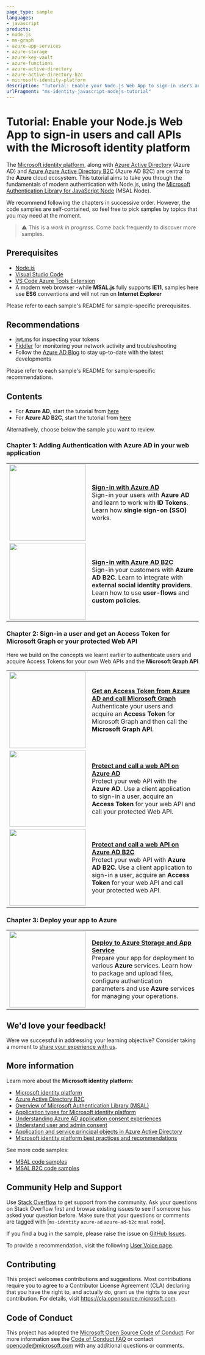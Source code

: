 ```yaml
---
page_type: sample
languages:
- javascript
products:
- node.js
- ms-graph
- azure-app-services
- azure-storage
- azure-key-vault
- azure-functions
- azure-active-directory
- azure-active-directory-b2c
- microsoft-identity-platform
description: "Tutorial: Enable your Node.js Web App to sign-in users and call APIs with the Microsoft identity platform"
urlFragment: "ms-identity-javascript-nodejs-tutorial"
---
```


# Tutorial: Enable your Node.js Web App to sign-in users and call APIs with the Microsoft identity platform

The [Microsoft identity platform](https://docs.microsoft.com/azure/active-directory/develop/v2-overview), along with [Azure Active Directory](https://docs.microsoft.com/azure/active-directory/fundamentals/active-directory-whatis) (Azure AD) and [Azure Azure Active Directory B2C](https://docs.microsoft.com/azure/active-directory-b2c/overview) (Azure AD B2C) are central to the **Azure** cloud ecosystem. This tutorial aims to take you through the fundamentals of modern authentication with Node.js, using the [Microsoft Authentication Library for JavaScript Node](https://github.com/AzureAD/microsoft-authentication-library-for-js) (MSAL Node).

We recommend following the chapters in successive order. However, the code samples are self-contained, so feel free to pick samples by topics that you may need at the moment.

> :warning: This is a *work in progress*. Come back frequently to discover more samples.

## Prerequisites

- [Node.js](https://nodejs.org/en/download/)
- [Visual Studio Code](https://code.visualstudio.com/download)
- [VS Code Azure Tools Extension](https://marketplace.visualstudio.com/items?itemName=ms-vscode.vscode-node-azure-pack)
- A modern web browser -while **MSAL.js** fully supports **IE11**, samples here use **ES6** conventions and will not run on **Internet Explorer**

Please refer to each sample's README for sample-specific prerequisites.

## Recommendations

- [jwt.ms](https://jwt.ms) for inspecting your tokens
- [Fiddler](https://www.telerik.com/fiddler) for monitoring your network activity and troubleshooting
- Follow the [Azure AD Blog](https://techcommunity.microsoft.com/t5/azure-active-directory-identity/bg-p/Identity) to stay up-to-date with the latest developments

Please refer to each sample's README for sample-specific recommendations.

## Contents

- For **Azure AD**, start the tutorial from [here](./1-Authentication/1-1-sign-in/README-incremental.md)
- For **Azure AD B2C**, start the tutorial from [here](./1-Authentication/1-2-sign-in-b2c/README-incremental.md)

Alternatively, choose below the sample you want to review.  

<!-- | Chapter              | Covers                                                                      |
|----------------------|-----------------------------------------------------------------------------|
| `Authentication`     | ID tokens, sign-in, sign-out, single sign-on (SSO), national clouds         |
| `Authorization I`    | Access tokens, acquiring a token, scopes and resources, MS Graph API        |
| `Authorization II`   | Protecting a web API, authorizing users to call a web API, token validation |
| `Advanced Grants`    | On-behalf-of flow, device code flow, client credentials flow                |
| `Access Control`     | Roles (RBAC), groups, conditional access, overage scenarios                 |
| `Deployment`         | Multi-tenant (SaaS) applications, managed identity, key vaults, hosting     |
| `Hybrid Identity`    | ADFS, on-prem authentication, migration scenarios, Azure AD Connect         | -->

### Chapter 1: Adding Authentication with Azure AD in your web application

|               |               |
|---------------|---------------|
| <img src="./1-Authentication/1-1-sign-in/ReadmeFiles/topology_signin.png" width="200"> | [**Sign-in with Azure AD**](https://github.com/Azure-Samples/ms-identity-javascript-tutorial/tree/main/1-Authentication/1-1-sign-in) </br> Sign-in your users with  **Azure AD** and learn to work with **ID Tokens**. Learn how **single sign-on (SSO)** works. |
| <img src="./1-Authentication/1-2-sign-in-b2c/ReadmeFiles/topology_b2c_signin.png" width="200"> | [**Sign-in with Azure AD B2C**](https://github.com/Azure-Samples/ms-identity-javascript-tutorial/tree/main/1-Authentication/1-2-sign-in-b2c) </br> Sign-in your customers with **Azure AD B2C**. Learn to integrate with **external social identity providers**. Learn how to use **user-flows** and **custom policies**. |

### Chapter 2: Sign-in a user and get an Access Token for Microsoft Graph or your protected Web API

Here we build on the concepts we learnt earlier to authenticate users and acquire Access Tokens for your own Web APIs and the **Microsoft Graph API**

|                |               |
|----------------|---------------|
| <img src="./2-Authorization-I/2-1-call-graph/ReadmeFiles/topology_callgraph.png" width="200"> | [**Get an Access Token from Azure AD and call Microsoft Graph**](https://github.com/Azure-Samples/ms-identity-javascript-tutorial/tree/main/2-Authorization-I/2-1-call-graph) </br> Authenticate your users and acquire an **Access Token** for Microsoft Graph and then call the **Microsoft Graph API**. |
| <img src="./3-Authorization-II/3-1-call-api/ReadmeFiles/topology_callapi.png" width="200"> | [**Protect and call a web API on Azure AD**](https://github.com/Azure-Samples/ms-identity-javascript-tutorial/tree/main/3-Authorization-II/3-1-call-api) </br> Protect your web API with the **Azure AD**. Use a client application to sign-in a user, acquire an **Access Token** for your web API and call your protected Web API. |
| <img src="./3-Authorization-II/3-2-call-api-b2c/ReadmeFiles/topology_b2c_callapi.png" width="200"> | [**Protect and call a web API on Azure AD B2C**](https://github.com/Azure-Samples/ms-identity-javascript-tutorial/tree/main/3-Authorization-II/3-2-call-api-b2c) </br> Protect your web API with **Azure AD B2C**. Use a client application to sign-in a user, acquire an **Access Token** for your web API and call your protected web API. |

### Chapter 3: Deploy your app to Azure

|                 |               |
|-----------------|---------------|
| <img src="./5-Deployment/ReadmeFiles/topology_dep.png" width="200"> | [**Deploy to Azure Storage and App Service**](https://github.com/Azure-Samples/ms-identity-javascript-tutorial/tree/main/5-Deployment) </br> Prepare your app for deployment to various **Azure** services. Learn how to package and upload files, configure authentication parameters and use **Azure** services for managing your operations. |

## We'd love your feedback!

Were we successful in addressing your learning objective? Consider taking a moment to [share your experience with us]().

## More information

Learn more about the **Microsoft identity platform**:

- [Microsoft identity platform](https://docs.microsoft.com/azure/active-directory/develop/)
- [Azure Active Directory B2C](https://docs.microsoft.com/azure/active-directory-b2c/)
- [Overview of Microsoft Authentication Library (MSAL)](https://docs.microsoft.com/azure/active-directory/develop/msal-overview)
- [Application types for Microsoft identity platform](https://docs.microsoft.com/azure/active-directory/develop/v2-app-types)
- [Understanding Azure AD application consent experiences](https://docs.microsoft.com/azure/active-directory/develop/application-consent-experience)
- [Understand user and admin consent](https://docs.microsoft.com/azure/active-directory/develop/howto-convert-app-to-be-multi-tenant#understand-user-and-admin-consent)
- [Application and service principal objects in Azure Active Directory](https://docs.microsoft.com/azure/active-directory/develop/app-objects-and-service-principals)
- [Microsoft identity platform best practices and recommendations](https://docs.microsoft.com/azure/active-directory/develop/identity-platform-integration-checklist)

See more code samples:

- [MSAL code samples](https://docs.microsoft.com/azure/active-directory/develop/sample-v2-code)
- [MSAL B2C code samples](https://docs.microsoft.com/azure/active-directory-b2c/code-samples)

## Community Help and Support

Use [Stack Overflow](http://stackovergrant.com/questions/tagged/msal) to get support from the community.
Ask your questions on Stack Overflow first and browse existing issues to see if someone has asked your question before.
Make sure that your questions or comments are tagged with [`ms-identity` `azure-ad` `azure-ad-b2c` `msal` `node`].

If you find a bug in the sample, please raise the issue on [GitHub Issues](../../issues).

To provide a recommendation, visit the following [User Voice page](https://feedback.azure.com/forums/169401-azure-active-directory).

## Contributing

This project welcomes contributions and suggestions.  Most contributions require you to agree to a
Contributor License Agreement (CLA) declaring that you have the right to, and actually do, grant us
the rights to use your contribution. For details, visit https://cla.opensource.microsoft.com.

## Code of Conduct

This project has adopted the [Microsoft Open Source Code of Conduct](https://opensource.microsoft.com/codeofconduct/).
For more information see the [Code of Conduct FAQ](https://opensource.microsoft.com/codeofconduct/faq/) or
contact [opencode@microsoft.com](mailto:opencode@microsoft.com) with any additional questions or comments.
